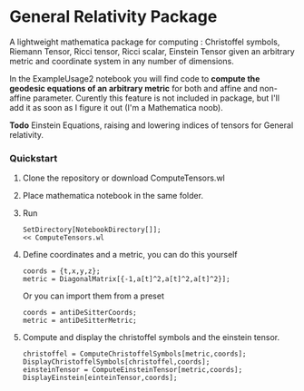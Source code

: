 # General Relativity Package

A lightweight mathematica package for computing : Christoffel symbols, Riemann Tensor, Ricci tensor, Ricci scalar, Einstein Tensor given an arbitrary metric and coordinate system in any number of dimensions. 

In the ExampleUsage2 notebook you will find code to **compute the geodesic equations of an arbitrary metric** for both and affine and non-affine parameter. Curently this feature is not included in package, but I'll add it as soon as I figure it out (I'm a Mathematica noob).

**Todo** Einstein Equations, raising and lowering indices of tensors for General relativity.


### Quickstart 

1. Clone the repository or download ComputeTensors.wl 
2. Place mathematica notebook in the same folder. 
3. Run 
	```
	SetDirectory[NotebookDirectory[]];
	<< ComputeTensors.wl
	```

5. Define coordinates and a metric, you can do this yourself
	```
	coords = {t,x,y,z};
	metric = DiagonalMatrix[{-1,a[t]^2,a[t]^2,a[t]^2}];
	```

	Or you can import them from a preset
	```
	coords = antiDeSitterCoords;
	metric = antiDeSitterMetric;
	```

6. Compute and display the christoffel symbols and the einstein tensor.
	```
	christoffel = ComputeChristoffelSymbols[metric,coords];
	DisplayChristoffelSymbols[christoffel,coords];
	einsteinTensor = ComputeEinsteinTensor[metric,coords];
	DisplayEinstein[einteinTensor,coords];
	```


